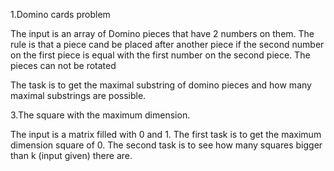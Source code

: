 1.Domino cards problem

The input is an array of Domino pieces that have 2 numbers on them.
The rule is that a piece cand be placed after another piece if the second number on the first piece is equal with the first number on the second piece.
The pieces can not be rotated

The task is to get the maximal substring of domino pieces and how many maximal substrings are possible.





3.The square with the maximum dimension.

The input is a matrix filled with 0 and 1.
The first task is to get the maximum dimension square of 0.
The second task is to see how many squares bigger than k (input given) there are.
